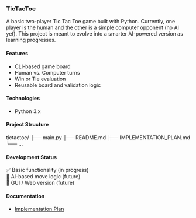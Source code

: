 ### TicTacToe

A basic two-player Tic Tac Toe game built with Python. Currently, one player is the human and the other is a simple computer opponent (no AI yet). This project is meant to evolve into a smarter AI-powered version as learning progresses.

#### Features

- CLI-based game board
- Human vs. Computer turns
- Win or Tie evaluation
- Reusable board and validation logic

#### Technologies

- Python 3.x

#### Project Structure

tictactoe/
├── main.py
├── README.md
├── IMPLEMENTATION_PLAN.md
└── ...

#### Development Status

✅ Basic functionality (in progress)  
🚧 AI-based move logic (future)  
🚧 GUI / Web version (future)

#### Documentation

- [Implementation Plan](./IMPLEMENTATION_PLAN.md)
